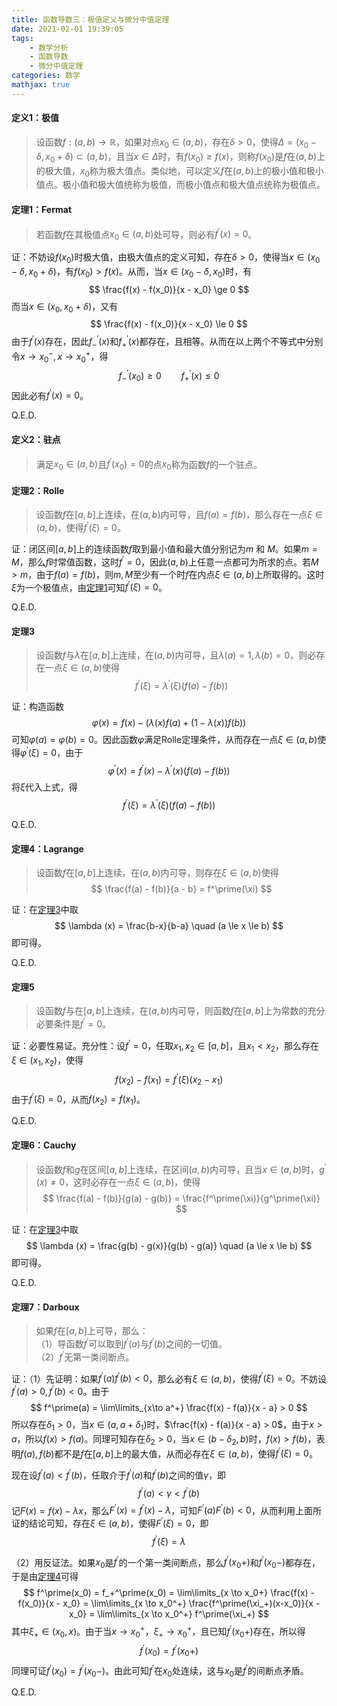 ```yaml
---
title: 函数导数三：极值定义与微分中值定理
date: 2021-02-01 19:39:05
tags:
    - 数学分析
    - 函数导数
    - 微分中值定理
categories: 数学
mathjax: true
---
```


#### 定义1：极值
> 设函数$f: (a,b) \to \mathbb{R}$，如果对点$x_0 \in (a, b)$，存在$\delta > 0$，使得$\Delta = (x_0 - \delta, x_0 + \delta) \subset (a,b)$，且当$x \in \Delta$时，有$f(x_0) \ge f(x)$，则称$f(x_0)$是$f$在$(a,b)$上的极大值，$x_0$称为极大值点。类似地，可以定义$f$在$(a,b)$上的极小值和极小值点。极小值和极大值统称为极值，而极小值点和极大值点统称为极值点。

<!--more-->


#### 定理1：Fermat
> 若函数$f$在其极值点$x_0 \in (a,b)$处可导，则必有$f^\prime(x) = 0$。

证：不妨设$f(x_0)$时极大值，由极大值点的定义可知，存在$\delta > 0$，使得当$x \in (x_0 - \delta, x_0 + \delta)$，有$f(x_0) > f(x)$。从而，当$x \in (x_0 - \delta, x_0)$时，有
$$
    \frac{f(x) - f(x_0)}{x - x_0} \ge 0
$$
而当$x \in (x_0, x_0+\delta)$，又有
$$
    \frac{f(x) - f(x_0)}{x - x_0} \le 0
$$
由于$f^\prime(x)$存在，因此$f_-^{\prime}(x)$和$f_+^{\prime}(x)$都存在，且相等。从而在以上两个不等式中分别令$x \to x_0^-, x \to x_0^+$，得
$$
    f_-^{\prime}(x_0) \ge 0 \qquad f_+^{\prime}(x) \le 0
$$
因此必有$f^\prime(x) = 0$。

Q.E.D.

#### 定义2：驻点
> 满足$x_0 \in (a,b)$且$f^\prime(x_0) = 0$的点$x_0$称为函数$f$的一个驻点。

#### 定理2：Rolle
> 设函数$f$在$[a,b]$上连续，在$(a,b)$内可导，且$f(a) = f(b)$，那么存在一点$\xi \in (a,b)$，使得$f^\prime(\xi) = 0$。

证：闭区间$[a,b]$上的连续函数$f$取到最小值和最大值分别记为$m$ 和 $M$。如果$m = M$，那么$f$时常值函数，这时$f^\prime = 0$，因此$(a,b)$上任意一点都可为所求的点。若$M > m$，由于$f(a) = f(b)$，则$m, M$至少有一个时$f$在内点$\xi \in (a,b)$上所取得的。这时$\xi$为一个极值点，由[定理1](函数导数3/#定理1：Fermat)可知$f^\prime(\xi) = 0$。

Q.E.D.


#### 定理3
> 设函数$f$与$\lambda$在$[a,b]$上连续，在$(a,b)$内可导，且$\lambda(a) = 1,\lambda(b) = 0$，则必存在一点$\xi \in (a,b)$使得
$$
    f^\prime(\xi) = \lambda^\prime(\xi)(f(a) - f(b))
$$

证：构造函数
$$
    \varphi(x) = f(x) - (\lambda(x)f(a) + (1 - \lambda(x))f(b))
$$
可知$\varphi(a) = \varphi(b) = 0$。因此函数$\varphi$满足Rolle定理条件，从而存在一点$\xi \in (a,b)$使得$\varphi^{\prime}(\xi) = 0$，由于
$$
    \varphi^\prime(x) = f^\prime(x) - \lambda^\prime(x)(f(a) - f(b))
$$
将$\xi$代入上式，得
$$
    f^\prime(\xi) = \lambda^\prime(\xi)(f(a) - f(b))
$$

Q.E.D.

#### 定理4：Lagrange
> 设函数$f$在$[a,b]$上连续，在$(a,b)$内可导，则存在$\xi \in (a,b)$使得
$$
    \frac{f(a) - f(b)}{a - b} = f^\prime(\xi)
$$

证：在[定理3](https://gamersover.github.io/2021/02/01/函数导数3/#定理3)中取
$$
    \lambda (x) = \frac{b-x}{b-a} \quad (a \le x \le b)
$$
即可得。
 
Q.E.D.

#### 定理5
> 设函数$f$与在$[a,b]$上连续，在$(a,b)$内可导，则函数$f$在$[a,b]$上为常数的充分必要条件是$f^\prime = 0$。

证：必要性易证。充分性：设$f^\prime = 0$，任取$x_1,x_2 \in [a,b]$，且$x_1 < x_2$，那么存在$\xi \in (x_1,x_2)$，使得
$$
    f(x_2) - f(x_1) = f^\prime(\xi) (x_2 - x_1)
$$
由于$f^\prime(\xi) = 0$，从而$f(x_2) = f(x_1)$。

Q.E.D.

#### 定理6：Cauchy
> 设函数$f$和$g$在区间$[a,b]$上连续，在区间$(a,b)$内可导，且当$x \in (a,b)$时，$g^\prime(x) \ne 0$，这时必存在一点$\xi \in (a,b)$，使得
$$
    \frac{f(a) - f(b)}{g(a) - g(b)} = \frac{f^\prime(\xi)}{g^\prime(\xi)}
$$

证：在[定理3](https://gamersover.github.io/2021/02/01/函数导数3/#定理3)中取
$$
    \lambda (x) = \frac{g(b) - g(x)}{g(b) - g(a)} \quad (a \le x \le b)
$$
即可得。

Q.E.D.


#### 定理7：Darboux
> 如果$f$在$[a,b]$上可导，那么： <br/>
（1）导函数$f^\prime$可以取到$f^\prime(a)$与$f^\prime(b)$之间的一切值。<br/>
（2）$f^\prime$无第一类间断点。

证：（1）先证明：如果$f^\prime(a)f^\prime(b) < 0$，那么必有$\xi \in (a,b)$，使得$f^\prime(\xi) = 0$。不妨设$f^\prime(a) > 0, f^\prime(b) < 0$。由于
$$
    f^\prime(a) = \lim\limits_{x\to a^+} \frac{f(x) - f(a)}{x - a} > 0
$$
所以存在$\delta_1 > 0$，当$x \in (a, a+\delta_1)$时，$\frac{f(x) - f(a)}{x - a} > 0$，由于$x > a$，所以$f(x) > f(a)$。同理可知存在$\delta_2 > 0$，当$x \in (b - \delta_2, b)$时，$f(x) > f(b)$，表明$f(a),f(b)$都不是$f$在$[a,b]$上的最大值，从而必存在$\xi \in (a,b)$，使得$f^\prime(\xi) = 0$。

现在设$f^\prime(a) < f^\prime(b)$，任取介于$f^\prime(a)$和$f^\prime(b)$之间的值$\gamma$，即
$$
    f^\prime(a) < \gamma < f^\prime(b)
$$
记$F(x) = f(x) - \lambda x$，那么$F^\prime(x) = f^\prime(x) - \lambda$，可知$F^\prime(a)F^\prime(b) < 0$，从而利用上面所证的结论可知，存在$\xi \in (a,b)$，使得$F^\prime(\xi) = 0$，即
$$
    f^\prime(\xi) = \lambda
$$

（2）用反证法。如果$x_0$是$f^\prime$的一个第一类间断点，那么$f^\prime(x_0+)$和$f^\prime(x_0-)$都存在，于是由[定理4](https://gamersover.github.io/2021/02/01/函数导数3/#定理4：Lagrange)可得
$$
    f^\prime(x_0) = f_+^\prime(x_0) = \lim\limits_{x \to x_0+} \frac{f(x) - f(x_0)}{x - x_0} = \lim\limits_{x \to x_0^+} \frac{f^\prime(\xi_+)(x-x_0)}{x - x_0}  = \lim\limits_{x \to x_0^+} f^\prime(\xi_+)
$$
其中$\xi_+ \in (x_0, x)$。由于当$x \to x_0^+$，$\xi_+ \to x_0^+$，且已知$f^\prime(x_0+)$存在，所以得
$$
    f^\prime(x_0) = f^\prime(x_0+)
$$
同理可证$f^\prime(x_0) = f^\prime(x_0-)$。由此可知$f^\prime$在$x_0$处连续，这与$x_0$是$f^\prime$的间断点矛盾。

Q.E.D.
